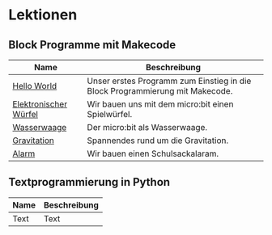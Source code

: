 # Lektionen

## Block Programme mit Makecode

|Name|Beschreibung|
|-|-|
|[Hello World](10_hello_world/lesson.md) | Unser erstes Programm zum Einstieg in die Block Programmierung mit Makecode.|
|[Elektronischer Würfel](20_dice/lesson.md) | Wir bauen uns mit dem micro:bit einen Spielwürfel.|
|[Wasserwaage](30_level/lesson.md) | Der micro:bit als Wasserwaage.|
|[Gravitation](40_gravity/lesson.md) | Spannendes rund um die Gravitation.|
|[Alarm](50_alarm/lesson.md) | Wir bauen einen Schulsackalaram.|



## Textprogrammierung in Python

|Name|Beschreibung|
|-|-|
|Text|Text|

